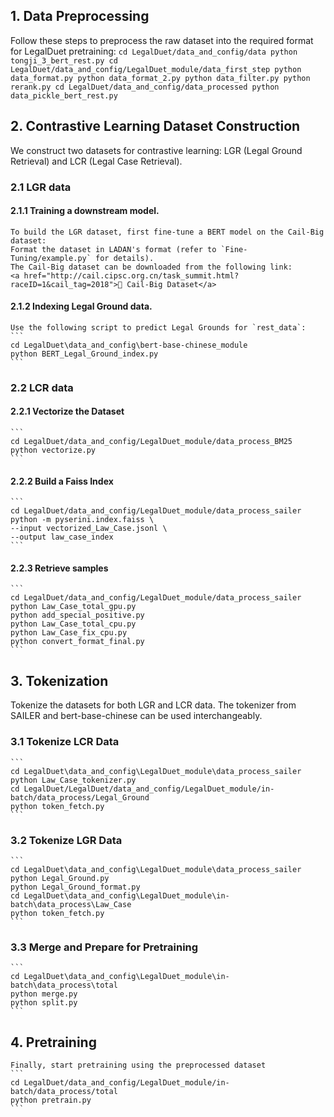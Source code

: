 ## 1. Data Preprocessing
Follow these steps to preprocess the raw dataset into the required format for LegalDuet pretraining:
    ```
    cd LegalDuet/data_and_config/data
    python tongji_3_bert_rest.py
    cd LegalDuet/data_and_config/LegalDuet_module/data_first_step
    python data_format.py
    python data_format_2.py
    python data_filter.py
    python rerank.py
    cd LegalDuet/data_and_config/data_processed
    python data_pickle_bert_rest.py
    ```
## 2. Contrastive Learning Dataset Construction
We construct two datasets for contrastive learning: LGR (Legal Ground Retrieval) and LCR (Legal Case Retrieval).
### 2.1 LGR data

#### 2.1.1 Training a downstream model.
    To build the LGR dataset, first fine-tune a BERT model on the Cail-Big dataset:
    Format the dataset in LADAN's format (refer to `Fine-Tuning/example.py` for details).
    The Cail-Big dataset can be downloaded from the following link:
    <a href="http://cail.cipsc.org.cn/task_summit.html?raceID=1&cail_tag=2018">📂 Cail-Big Dataset</a>

#### 2.1.2 Indexing Legal Ground data.
    Use the following script to predict Legal Grounds for `rest_data`:
    ```
    cd LegalDuet\data_and_config\bert-base-chinese_module
    python BERT_Legal_Ground_index.py
    ```

### 2.2 LCR data

#### 2.2.1 Vectorize the Dataset
    ```
    cd LegalDuet/data_and_config/LegalDuet_module/data_process_BM25
    python vectorize.py
    ```
#### 2.2.2 Build a Faiss Index
    ```
    cd LegalDuet/data_and_config/LegalDuet_module/data_process_sailer
    python -m pyserini.index.faiss \
    --input vectorized_Law_Case.jsonl \
    --output law_case_index
    ```
#### 2.2.3 Retrieve samples
    ```
    cd LegalDuet/data_and_config/LegalDuet_module/data_process_sailer
    python Law_Case_total_gpu.py
    python add_special_positive.py
    python Law_Case_total_cpu.py
    python Law_Case_fix_cpu.py
    python convert_format_final.py
    ```

## 3. Tokenization
Tokenize the datasets for both LGR and LCR data. The tokenizer from SAILER and bert-base-chinese can be used interchangeably.

### 3.1 Tokenize LCR Data
    ```
    cd LegalDuet\data_and_config\LegalDuet_module\data_process_sailer
    python Law_Case_tokenizer.py
    cd LegalDuet/LegalDuet/data_and_config/LegalDuet_module/in-batch/data_process/Legal_Ground
    python token_fetch.py
    ```
### 3.2 Tokenize LGR Data
    ```
    cd LegalDuet\data_and_config\LegalDuet_module\data_process_sailer
    python Legal_Ground.py
    python Legal_Ground_format.py
    cd LegalDuet\data_and_config\LegalDuet_module\in-batch\data_process\Law_Case
    python token_fetch.py
    ```
### 3.3 Merge and Prepare for Pretraining
    ```
    cd LegalDuet\data_and_config\LegalDuet_module\in-batch\data_process\total
    python merge.py
    python split.py
    ```

## 4. Pretraining
    Finally, start pretraining using the preprocessed dataset
    ```
    cd LegalDuet/data_and_config/LegalDuet_module/in-batch/data_process/total
    python pretrain.py
    ```